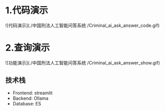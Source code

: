 # 1.代码演示
![代码演示](./中国刑法人工智能问答系统
/Criminal_ai_ask_answer_code.gif)
# 2.查询演示
![功能演示](./中国刑法人工智能问答系统
/Criminal_ai_ask_answer_show.gif)
## 技术栈
- Frontend: streamlit
- Backend: Ollama
- Database: ES


